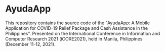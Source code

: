# AyudaApp

This repository contains the source code of the "AyudaApp: A Mobile Application for COVID-19 Relief Package and
Cash Assistance in the Philippines". Presented on the International Conference in Information and Computer Research 2021
(iCORE2021), held in Manila, Philippines (December 11-12, 2021).
